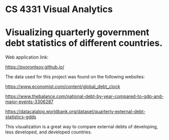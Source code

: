 # CS 4331 Visual Analytics

# Visualizing quarterly government debt statistics of different countries.

Web application link:

https://pvorontsov.github.io/

The data used for this project was found on the following websites: 

https://www.economist.com/content/global_debt_clock

https://www.thebalance.com/national-debt-by-year-compared-to-gdp-and-major-events-3306287

 https://datacatalog.worldbank.org/dataset/quarterly-external-debt-statistics-gdds

This visualization is a great way to compare external debts of developing, less developed, and developed countries.
